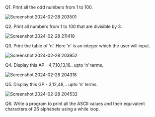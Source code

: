 Q1. Print all the odd numbers from 1 to 100.

![Screenshot 2024-02-28 203501](https://github.com/tsaraljain/Loops-Assignment1/assets/159905265/90d32f4b-cd48-4bf3-83a5-1eae77106c3f)


Q2. Print all numbers from 1 to 100 that are divisible by 3.

![Screenshot 2024-02-28 211418](https://github.com/tsaraljain/Loops-Assignment1/assets/159905265/104786d9-d226-45ea-bb19-0426da0cf174)


Q3. Print the table of ‘n’. Here ‘n’ is an integer which the user will input.

![Screenshot 2024-02-28 203952](https://github.com/tsaraljain/Loops-Assignment1/assets/159905265/8767643d-29d3-4500-88c6-589d8c1cee66)


Q4. Display this AP - 4,7,10,13,16.. upto ‘n’ terms.

![Screenshot 2024-02-28 204318](https://github.com/tsaraljain/Loops-Assignment1/assets/159905265/8e0faa08-60c5-49ff-897b-d25120c6026b)

Q5. Display this GP - 3,12,48,.. upto ‘n’ terms.


![Screenshot 2024-02-28 204532](https://github.com/tsaraljain/Loops-Assignment1/assets/159905265/c6c8f786-249e-4a2f-8e39-f8663fae9f12)

Q6. Write a program to print all the ASCII values and their equivalent characters of 26 alphabets using a while
loop.



